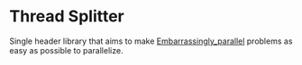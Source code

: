 # Thread Splitter

Single header library that aims to make [Embarrassingly_parallel](https://en.wikipedia.org/wiki/Embarrassingly_parallel)
problems as easy as possible to parallelize.
